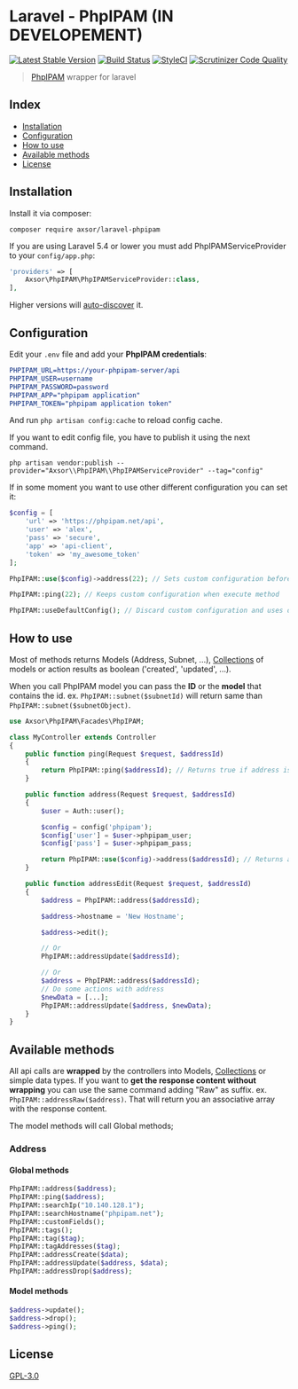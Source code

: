 # Laravel - PhpIPAM (IN DEVELOPEMENT)

[![Latest Stable Version](https://poser.pugx.org/axsor/laravel-phpipam/v/stable.png)](https://packagist.org/packages/axsor/laravel-phpipam)
[![Build Status](https://travis-ci.org/sorribes22/laravel-phpipam.svg?branch=master)](https://travis-ci.org/sorribes22/laravel-phpipam)
[![StyleCI](https://github.styleci.io/repos/200661780/shield?branch=master)](https://github.styleci.io/repos/200661780)
[![Scrutinizer Code Quality](https://scrutinizer-ci.com/g/sorribes22/laravel-phpipam/badges/quality-score.png?b=master)](https://scrutinizer-ci.com/g/sorribes22/laravel-phpipam/?branch=master)

> [PhpIPAM](https://phpipam.net/) wrapper for laravel


## Index
* [Installation](#installation)
* [Configuration](#configuration)
* [How to use](#how-to-use)
* [Available methods](#available-methods)
* [License](#license)

## Installation
Install it via composer:

`composer require axsor/laravel-phpipam`

If you are using Laravel 5.4 or lower you must add PhpIPAMServiceProvider to
your `config/app.php`:

```php
'providers' => [
    Axsor\PhpIPAM\PhpIPAMServiceProvider::class,
],
```

Higher versions will [auto-discover](https://medium.com/@taylorotwell/package-auto-discovery-in-laravel-5-5-ea9e3ab20518) it.

## Configuration

Edit your `.env` file and add your **PhpIPAM credentials**:
```cmake
PHPIPAM_URL=https://your-phpipam-server/api
PHPIPAM_USER=username
PHPIPAM_PASSWORD=password
PHPIPAM_APP="phpipam application"
PHPIPAM_TOKEN="phpipam application token"
```
And run `php artisan config:cache` to reload config cache.

If you want to edit config file, you have to publish it using the next command.

`php artisan vendor:publish --provider="Axsor\\PhpIPAM\\PhpIPAMServiceProvider" --tag="config"
`

If in some moment you want to use other different configuration you can set it:
```php
$config = [
    'url' => 'https://phpipam.net/api',
    'user' => 'alex',
    'pass' => 'secure',
    'app' => 'api-client',
    'token' => 'my_awesome_token'
];

PhpIPAM::use($config)->address(22); // Sets custom configuration before execute method

PhpIPAM::ping(22); // Keeps custom configuration when execute method

PhpIPAM::useDefaultConfig(); // Discard custom configuration and uses default configuration
```

## How to use
Most of methods returns Models (Address, Subnet, ...), [Collections](https://laravel.com/docs/collections) of models
or action results as boolean ('created', 'updated', ...).

When you call PhpIPAM model you can pass the **ID** or the **model** that contains the id. ex. `PhpIPAM::subnet($subnetId)` will return same than `PhpIPAM::subnet($subnetObject)`.

```php
use Axsor\PhpIPAM\Facades\PhpIPAM;

class MyController extends Controller
{
    public function ping(Request $request, $addressId)
    {
        return PhpIPAM::ping($addressId); // Returns true if address is online
    }

    public function address(Request $request, $addressId)
    {
        $user = Auth::user();

        $config = config('phpipam');
        $config['user'] = $user->phpipam_user;
        $config['pass'] = $user->phpipam_pass;

        return PhpIPAM::use($config)->address($addressId); // Returns address using custom config
    }

    public function addressEdit(Request $request, $addressId)
    {
        $address = PhpIPAM::address($addressId);

        $address->hostname = 'New Hostname';

        $address->edit();

        // Or
        PhpIPAM::addressUpdate($addressId);

        // Or
        $address = PhpIPAM::address($addressId);
        // Do some actions with address
        $newData = [...];
        PhpIPAM::addressUpdate($address, $newData);
    }
}
```

## Available methods
All api calls are **wrapped** by the controllers into Models, [Collections](https://laravel.com/docs/collections) or simple data types. If you want to **get the response content without wrapping** you can use the same command adding "Raw" as suffix. ex. `PhpIPAM::addressRaw($address)`. That will return you an associative array with the response content.

The model methods will call Global methods;
### Address
#### Global methods
```php
PhpIPAM::address($address);
PhpIPAM::ping($address);
PhpIPAM::searchIp("10.140.128.1");
PhpIPAM::searchHostname("phpipam.net");
PhpIPAM::customFields();
PhpIPAM::tags();
PhpIPAM::tag($tag);
PhpIPAM::tagAddresses($tag);
PhpIPAM::addressCreate($data);
PhpIPAM::addressUpdate($address, $data);
PhpIPAM::addressDrop($address);
```

#### Model methods
```php
$address->update();
$address->drop();
$address->ping();
```

## License
[GPL-3.0](./LICENSE)
